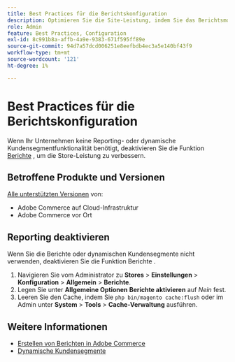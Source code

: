 ```yaml
---
title: Best Practices für die Berichtskonfiguration
description: Optimieren Sie die Site-Leistung, indem Sie das Berichtsmodul entfernen, wenn Sie es nicht verwenden.
role: Admin
feature: Best Practices, Configuration
exl-id: 8c991b8a-affb-4a9e-9383-671f595ff89e
source-git-commit: 94d7a57dcd006251e8eefbdb4ec3a5e140bf43f9
workflow-type: tm+mt
source-wordcount: '121'
ht-degree: 1%

---
```


# Best Practices für die Berichtskonfiguration

Wenn Ihr Unternehmen keine Reporting- oder dynamische Kundensegmentfunktionalität benötigt, deaktivieren Sie die Funktion [Berichte](https://docs.magento.com/user-guide/configuration/general/reports.html) , um die Store-Leistung zu verbessern.

## Betroffene Produkte und Versionen

[Alle unterstützten Versionen](../../../release/versions.md) von:

- Adobe Commerce auf Cloud-Infrastruktur
- Adobe Commerce vor Ort

## Reporting deaktivieren

Wenn Sie die Berichte oder dynamischen Kundensegmente nicht verwenden, deaktivieren Sie die Funktion Berichte .

1. Navigieren Sie vom Administrator zu **Stores** > **Einstellungen** > **Konfiguration** > **Allgemein** > **Berichte**.
1. Legen Sie unter **Allgemeine Optionen** **Berichte aktivieren** auf *Nein* fest.
1. Leeren Sie den Cache, indem Sie `php bin/magento cache:flush` oder im Admin unter **System** > **Tools** > **Cache-Verwaltung** ausführen.

## Weitere Informationen

- [Erstellen von Berichten in Adobe Commerce](https://docs.magento.com/user-guide/reports.html)
- [Dynamische Kundensegmente](https://docs.magento.com/user-guide/marketing/customer-segments.html)
